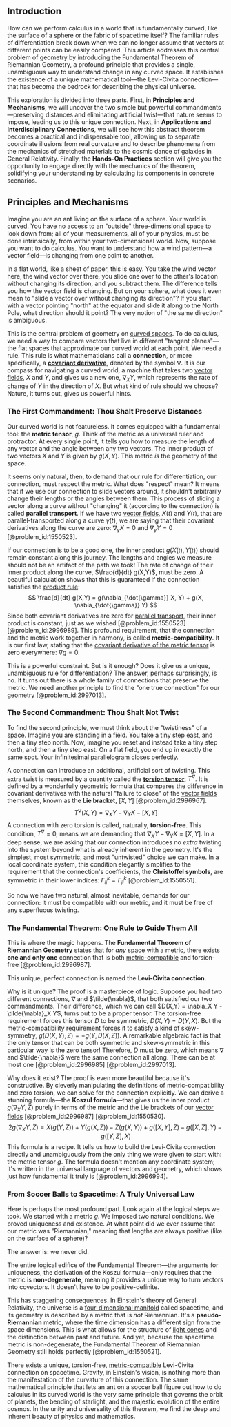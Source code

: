 ## Introduction
How can we perform calculus in a world that is fundamentally curved, like the surface of a sphere or the fabric of spacetime itself? The familiar rules of differentiation break down when we can no longer assume that vectors at different points can be easily compared. This article addresses this central problem of geometry by introducing the Fundamental Theorem of Riemannian Geometry, a profound principle that provides a single, unambiguous way to understand change in any curved space. It establishes the existence of a unique mathematical tool—the Levi-Civita connection—that has become the bedrock for describing the physical universe.

This exploration is divided into three parts. First, in **Principles and Mechanisms**, we will uncover the two simple but powerful commandments—preserving distances and eliminating artificial twist—that nature seems to impose, leading us to this unique connection. Next, in **Applications and Interdisciplinary Connections**, we will see how this abstract theorem becomes a practical and indispensable tool, allowing us to separate coordinate illusions from real curvature and to describe phenomena from the mechanics of stretched materials to the cosmic dance of galaxies in General Relativity. Finally, the **Hands-On Practices** section will give you the opportunity to engage directly with the mechanics of the theorem, solidifying your understanding by calculating its components in concrete scenarios.

## Principles and Mechanisms

Imagine you are an ant living on the surface of a sphere. Your world is curved. You have no access to an "outside" three-dimensional space to look down from; all of your measurements, all of your physics, must be done intrinsically, from within your two-dimensional world. Now, suppose you want to do calculus. You want to understand how a wind pattern—a vector field—is changing from one point to another.

In a flat world, like a sheet of paper, this is easy. You take the wind vector here, the wind vector over there, you slide one over to the other's location without changing its direction, and you subtract them. The difference tells you how the vector field is changing. But on your sphere, what does it even mean to "slide a vector over without changing its direction"? If you start with a vector pointing "north" at the equator and slide it along to the North Pole, what direction should it point? The very notion of "the same direction" is ambiguous.

This is the central problem of geometry on [curved spaces](@article_id:203841). To do calculus, we need a way to compare vectors that live in different "tangent planes"—the flat spaces that approximate our curved world at each point. We need a rule. This rule is what mathematicians call a **connection**, or more specifically, a **[covariant derivative](@article_id:151982)**, denoted by the symbol $\nabla$. It is our compass for navigating a curved world, a machine that takes two [vector fields](@article_id:160890), $X$ and $Y$, and gives us a new one, $\nabla_X Y$, which represents the rate of change of $Y$ in the direction of $X$. But what kind of rule should we choose? Nature, it turns out, gives us powerful hints.

### The First Commandment: Thou Shalt Preserve Distances

Our curved world is not featureless. It comes equipped with a fundamental tool: the **metric tensor**, $g$. Think of the metric as a universal ruler and protractor. At every single point, it tells you how to measure the length of any vector and the angle between any two vectors. The inner product of two vectors $X$ and $Y$ is given by $g(X,Y)$. This metric *is* the geometry of the space.

It seems only natural, then, to demand that our rule for differentiation, our connection, must respect the metric. What does "respect" mean? It means that if we use our connection to slide vectors around, it shouldn't arbitrarily change their lengths or the angles between them. This process of sliding a vector along a curve without "changing" it (according to the connection) is called **parallel transport**. If we have two [vector fields](@article_id:160890), $X(t)$ and $Y(t)$, that are parallel-transported along a curve $\gamma(t)$, we are saying that their covariant derivatives along the curve are zero: $\nabla_{\dot{\gamma}} X = 0$ and $\nabla_{\dot{\gamma}} Y = 0$ [@problem_id:1550523].

If our connection is to be a good one, the inner product $g(X(t), Y(t))$ should remain constant along this journey. The lengths and angles we measure should not be an artifact of the path we took! The rate of change of their inner product along the curve, $\frac{d}{dt} g(X,Y)$, must be zero. A beautiful calculation shows that this is guaranteed if the connection satisfies the [product rule](@article_id:143930):
$$
\frac{d}{dt} g(X,Y) = g(\nabla_{\dot{\gamma}} X, Y) + g(X, \nabla_{\dot{\gamma}} Y)
$$
Since both covariant derivatives are zero for [parallel transport](@article_id:160177), their inner product is constant, just as we wished [@problem_id:1550523] [@problem_id:2996989]. This profound requirement, that the connection and the metric work together in harmony, is called **metric-compatibility**. It is our first law, stating that the [covariant derivative of the metric tensor](@article_id:197668) is zero everywhere: $\nabla g = 0$.

This is a powerful constraint. But is it enough? Does it give us a unique, unambiguous rule for differentiation? The answer, perhaps surprisingly, is no. It turns out there is a whole family of connections that preserve the metric. We need another principle to find the "one true connection" for our geometry [@problem_id:2997013].

### The Second Commandment: Thou Shalt Not Twist

To find the second principle, we must think about the "twistiness" of a space. Imagine you are standing in a field. You take a tiny step east, and then a tiny step north. Now, imagine you reset and instead take a tiny step north, and then a tiny step east. On a flat field, you end up in exactly the same spot. Your infinitesimal parallelogram closes perfectly.

A connection can introduce an additional, artificial sort of twisting. This extra twist is measured by a quantity called the **[torsion tensor](@article_id:203643)**, $T^{\nabla}$. It is defined by a wonderfully geometric formula that compares the difference in covariant derivatives with the natural "failure to close" of the [vector fields](@article_id:160890) themselves, known as the **Lie bracket**, $[X,Y]$ [@problem_id:2996967].
$$
T^{\nabla}(X,Y) = \nabla_X Y - \nabla_Y X - [X,Y]
$$
A connection with zero torsion is called, naturally, **torsion-free**. This condition, $T^{\nabla}=0$, means we are demanding that $\nabla_X Y - \nabla_Y X = [X,Y]$. In a deep sense, we are asking that our connection introduces no *extra* twisting into the system beyond what is already inherent in the geometry. It's the simplest, most symmetric, and most "untwisted" choice we can make. In a local coordinate system, this condition elegantly simplifies to the requirement that the connection's coefficients, the **Christoffel symbols**, are symmetric in their lower indices: $\Gamma^k_{ij} = \Gamma^k_{ji}$ [@problem_id:1550551].

So now we have two natural, almost inevitable, demands for our connection: it must be compatible with our metric, and it must be free of any superfluous twisting.

### The Fundamental Theorem: One Rule to Guide Them All

This is where the magic happens. The **Fundamental Theorem of Riemannian Geometry** states that for *any* space with a metric, there exists **one and only one** connection that is both [metric-compatible](@article_id:159761) and torsion-free [@problem_id:2996987].

This unique, perfect connection is named the **Levi-Civita connection**.

Why is it unique? The proof is a masterpiece of logic. Suppose you had two different connections, $\nabla$ and $\tilde{\nabla}$, that both satisfied our two commandments. Their difference, which we can call $D(X,Y) = \nabla_X Y - \tilde{\nabla}_X Y$, turns out to be a proper tensor. The torsion-free requirement forces this tensor $D$ to be symmetric, $D(X,Y) = D(Y,X)$. But the metric-compatibility requirement forces it to satisfy a kind of skew-symmetry, $g(D(X,Y),Z) = -g(Y, D(X,Z))$. A remarkable algebraic fact is that the only tensor that can be both symmetric and skew-symmetric in this particular way is the zero tensor! Therefore, $D$ must be zero, which means $\nabla$ and $\tilde{\nabla}$ were the same connection all along. There can be at most one [@problem_id:2996985] [@problem_id:2997013].

Why does it exist? The proof is even more beautiful because it's constructive. By cleverly manipulating the definitions of metric-compatibility and zero torsion, we can solve for the connection explicitly. We can derive a stunning formula—the **Koszul formula**—that gives us the inner product $g(\nabla_X Y, Z)$ purely in terms of the metric and the Lie brackets of our [vector fields](@article_id:160890) [@problem_id:2996987] [@problem_id:1550530].
$$
2 g(\nabla_X Y, Z) = X(g(Y,Z)) + Y(g(X,Z)) - Z(g(X,Y)) + g([X,Y], Z) - g([X,Z], Y) - g([Y,Z], X)
$$
This formula is a recipe. It tells us how to build the Levi-Civita connection directly and unambiguously from the only thing we were given to start with: the metric tensor $g$. The formula doesn't mention any coordinate system; it's written in the universal language of vectors and geometry, which shows just how fundamental it truly is [@problem_id:2996994].

### From Soccer Balls to Spacetime: A Truly Universal Law

Here is perhaps the most profound part. Look again at the logical steps we took. We started with a metric $g$. We imposed two natural conditions. We proved uniqueness and existence. At what point did we ever assume that our metric was "Riemannian," meaning that lengths are always positive (like on the surface of a sphere)?

The answer is: we never did.

The entire logical edifice of the Fundamental Theorem—the arguments for uniqueness, the derivation of the Koszul formula—only requires that the metric is **non-degenerate**, meaning it provides a unique way to turn vectors into covectors. It doesn't have to be positive-definite.

This has staggering consequences. In Einstein's theory of General Relativity, the universe is a [four-dimensional manifold](@article_id:274457) called spacetime, and its geometry is described by a metric that is *not* Riemannian. It's a **pseudo-Riemannian** metric, where the time dimension has a different sign from the space dimensions. This is what allows for the structure of [light cones](@article_id:158510) and the distinction between past and future. And yet, because the spacetime metric is non-degenerate, the Fundamental Theorem of Riemannian Geometry still holds perfectly [@problem_id:1550521].

There exists a unique, torsion-free, [metric-compatible](@article_id:159761) Levi-Civita connection on spacetime. Gravity, in Einstein's vision, is nothing more than the manifestation of the curvature of this connection. The same mathematical principle that lets an ant on a soccer ball figure out how to do calculus in its curved world is the very same principle that governs the orbit of planets, the bending of starlight, and the majestic evolution of the entire cosmos. In the unity and universality of this theorem, we find the deep and inherent beauty of physics and mathematics.